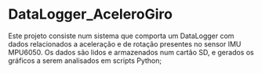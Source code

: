 # DataLogger_AceleroGiro
Este projeto consiste num sistema que comporta um DataLogger com dados relacionados a aceleração e de rotação presentes no sensor IMU MPU6050. Os dados são lidos e armazenados num cartão SD, e gerados os gráficos a serem analisados em scripts Python;
